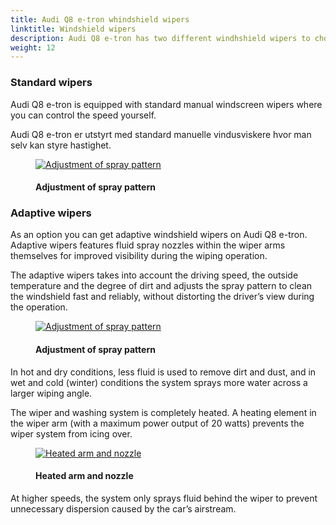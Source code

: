 ```yaml
---
title: Audi Q8 e-tron whindshield wipers
linktitle: Windshield wipers
description: Audi Q8 e-tron has two different windhshield wipers to choose from
weight: 12
---
```

<!-- markdownlint-disable MD033 -->
### Standard wipers

Audi Q8 e-tron is equipped with standard manual windscreen wipers where you can control the speed yourself.

Audi Q8 e-tron er utstyrt med standard manuelle vindusviskere hvor man selv kan styre hastighet.

<figure>
    <a href="https://media.electrichasgoneaudi.net/multimedia/models/e-tron/technology/wipers/wipers_1.jpg">
        <img src="https://media.electrichasgoneaudi.net/multimedia/models/e-tron/technology/wipers/wipers_1s.jpg"
        class="img-fluid" alt="Adjustment of spray pattern" title="Adjustment of spray pattern">
    </a>
    <figcaption><h4>Adjustment of spray pattern</h4></figcaption>
</figure>

### Adaptive wipers

As an option you can get adaptive windshield wipers on Audi Q8 e-tron. Adaptive wipers features fluid spray nozzles within the wiper arms themselves for improved visibility during the wiping operation.

The adaptive wipers takes into account the driving speed, the outside temperature and the degree of dirt and adjusts the spray pattern to clean the windshield fast and reliably, without distorting the driver’s view during the operation.

<figure>
    <a href="https://media.electrichasgoneaudi.net/multimedia/models/e-tron/technology/wipers/adaptive1.jpg">
        <img src="https://media.electrichasgoneaudi.net/multimedia/models/e-tron/technology/wipers/adaptive1.jpg"
        class="img-fluid" alt="Adjustment of spray pattern" title="Adjustment of spray pattern">
    </a>
    <figcaption><h4>Adjustment of spray pattern</h4></figcaption>
</figure>

In hot and dry conditions, less fluid is used to remove dirt and dust, and in wet and cold (winter) conditions the system sprays more water across a larger wiping angle.

The wiper and washing system is completely heated. A heating element in the wiper arm (with a maximum power output of 20 watts) prevents the wiper system from icing over.

<figure>
    <a href="https://media.electrichasgoneaudi.net/multimedia/models/e-tron/technology/wipers/adaptive2.jpg">
        <img src="https://media.electrichasgoneaudi.net/multimedia/models/e-tron/technology/wipers/adaptive2.jpg"
        class="img-fluid" alt="Heated arm and nozzle" title="Heated arm and nozzle">
    </a>
    <figcaption><h4>Heated arm and nozzle</h4></figcaption>
</figure>

At higher speeds, the system only sprays fluid behind the wiper to prevent unnecessary dispersion caused by the car’s airstream.
